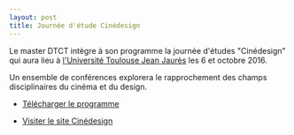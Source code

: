 ```yaml
---
layout: post
title: Journée d'étude Cinédesign
---
```


Le master DTCT intègre à son programme la journée d'études "Cinédesign" qui aura lieu à <a href="http://www.univ-tlse2.fr/" target="_blank">l'Université Toulouse Jean Jaurès</a> les 6 et octobre 2016.

Un ensemble de conférences explorera le rapprochement des champs disciplinaires du cinéma et du design.

* <a href="#">Télécharger le programme</a>

* <a href="http://www.cinema-design.fr" target="_blank">Visiter le site Cinédesign</a>

